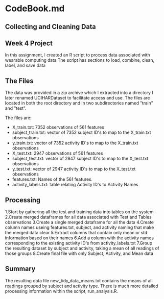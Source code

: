 # CodeBook.md
## Collecting and Cleaning Data
## Week 4 Project

In this assignment, I created an R script to process data associated with wearable computing data
The script has sections to load, combine, clean, label,  and save data

## The Files
The data was provided in a zip archive which I extracted into
a directory I later renamed UCIHARDataset to facilitate access and use.  The files are
located in both the root directory and in two subdirectories named "train" and "test".

The files are:
* X_train.txt: 7352 observations of 561 features
* subject_train.txt: vector of 7352 subject ID's to map to the X_train.txt observations
* y_train.txt: vector of 7352 activity ID's to map to the X_train.txt observations
* X_test.txt: 2947 observations of 561 features
* subject_test.txt: vector of 2947 subject ID's to map to the X_test.txt observations
* y_test.txt: vector of 2947 activity ID's to map to the X_test.txt observations
* features.txt: Names of the 561 features.
* activity_labels.txt: table relating Activity ID's to Activity Names

## Processing
1.Start by gathering all the test and training data into tables on the system
2.Create merged dataframes for all data associated with Test and Tables observations
3.Create a single merged dataframe for all the data
4.Create column names useing features.txt, subject, and activity naming that make the merged data clear
5.Extract columns that contain only mean or std information based on their names
6.Add a column with the activity names corresponding to the existing activity ID's from activity_labels.txt
7.Group the resulting dataset by subject and activity, taking a mean of all readings of those groups
8.Create final file with only Subject, Activity, and Mean data

## Summary
The resulting data file new_tidy_data_means.txt contains the means of all readings grouped by subject and activity type.
There is much more detailed processing information within the script, run_analysis.R.

